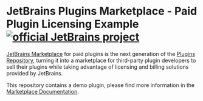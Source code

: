 # JetBrains Plugins Marketplace - Paid Plugin Licensing Example [![official JetBrains project](http://jb.gg/badges/official.svg)](https://confluence.jetbrains.com/display/ALL/JetBrains+on+GitHub)

[JetBrains Marketplace](https://plugins.jetbrains.com/marketplace) for paid plugins is the next generation of the [Plugins Repository](https://plugins.jetbrains.com), turning it into a marketplace for third-party plugin developers to sell their plugins while taking advantage of licensing and billing solutions provided by JetBrains.

This repository contains a demo plugin, please find more information in the [Marketplace Documentation](https://plugins.jetbrains.com/docs/marketplace/).
